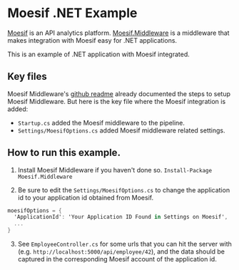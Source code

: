 # Moesif .NET Example

[Moesif](https://www.moesif.com) is an API analytics platform. [Moesif.Middleware](https://github.com/Moesif/moesif-dotnet)
is a middleware that makes integration with Moesif easy for .NET applications.

This is an example of .NET application with Moesif integrated.

## Key files

Moesif Middleware's [github readme](https://github.com/Moesif/moesif-dotnet) already documented
the steps to setup Moesif Middleware. But here is the key file where the Moesif integration is added:

- `Startup.cs` added the Moesif middleware to the pipeline.
- `Settings/MoesifOptions.cs` added Moesif middleware related settings.

## How to run this example.

1. Install Moesif Middleware if you haven't done so. `Install-Package Moesif.Middleware`

2. Be sure to edit the `Settings/MoesifOptions.cs` to change the application id to your
application id obtained from Moesif.

  ```csharp
  moesifOptions = {
    'ApplicationId': 'Your Application ID Found in Settings on Moesif',
    ...
  }
  ```

3. See `EmployeeController.cs` for some urls that you can hit the server with
(e.g. `http://localhost:5000/api/employee/42`), and the data
should be captured in the corresponding Moesif account of the application id.
